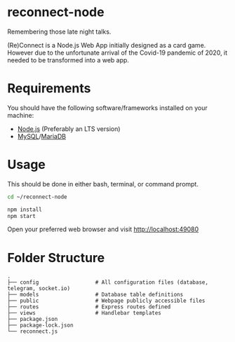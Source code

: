 # reconnect-node

Remembering those late night talks.

(Re)Connect is a Node.js Web App initially designed as a card game.
However due to the unfortunate arrival of the Covid-19 pandemic of 2020, it needed to be transformed into a web app.

# Requirements
You should have the following software/frameworks installed on your machine:
* [Node.js](https://nodejs.org/) (Preferably an LTS version)
* [MySQL](https://mysql.com)/[MariaDB](https://mariadb.org)

# Usage
This should be done in either bash, terminal, or command prompt.

```bash
cd ~/reconnect-node

npm install
npm start
```

Open your preferred web browser and visit [http://localhost:49080](http://localhost:49080)

# Folder Structure
```
.
├── config                  # All configuration files (database, telegram, socket.io)
├── models                  # Database table definitions
├── public                  # Webpage publicly accessible files
├── routes                  # Express routes defined
├── views                   # Handlebar templates
├── package.json
├── package-lock.json
└── reconnect.js
